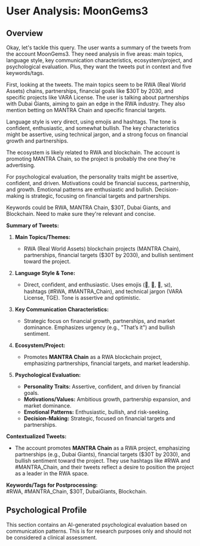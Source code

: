 # User Analysis: MoonGems3

## Overview

<think>
Okay, let's tackle this query. The user wants a summary of the tweets from the account MoonGems3. They need analysis in five areas: main topics, language style, key communication characteristics, ecosystem/project, and psychological evaluation. Plus, they want the tweets put in context and five keywords/tags.

First, looking at the tweets. The main topics seem to be RWA (Real World Assets) chains, partnerships, financial goals like $30T by 2030, and specific projects like VARA License. The user is talking about partnerships with Dubai Giants, aiming to gain an edge in the RWA industry. They also mention betting on MANTRA Chain and specific financial targets.

Language style is very direct, using emojis and hashtags. The tone is confident, enthusiastic, and somewhat bullish. The key characteristics might be assertive, using technical jargon, and a strong focus on financial growth and partnerships.

The ecosystem is likely related to RWA and blockchain. The account is promoting MANTRA Chain, so the project is probably the one they're advertising. 

For psychological evaluation, the personality traits might be assertive, confident, and driven. Motivations could be financial success, partnership, and growth. Emotional patterns are enthusiastic and bullish. Decision-making is strategic, focusing on financial targets and partnerships.

Keywords could be RWA, MANTRA Chain, $30T, Dubai Giants, and Blockchain. Need to make sure they're relevant and concise.
</think>

**Summary of Tweets:**  
1. **Main Topics/Themes:**  
   - RWA (Real World Assets) blockchain projects (MANTRA Chain), partnerships, financial targets ($30T by 2030), and bullish sentiment toward the project.  

2. **Language Style & Tone:**  
   - Direct, confident, and enthusiastic. Uses emojis (💪, 🫠, 🐂, 🕉️), hashtags (#RWA, #MANTRA_Chain), and technical jargon (VARA License, TGE). Tone is assertive and optimistic.  

3. **Key Communication Characteristics:**  
   - Strategic focus on financial growth, partnerships, and market dominance. Emphasizes urgency (e.g., "That’s it") and bullish sentiment.  

4. **Ecosystem/Project:**  
   - Promotes **MANTRA Chain** as a RWA blockchain project, emphasizing partnerships, financial targets, and market leadership.  

5. **Psychological Evaluation:**  
   - **Personality Traits:** Assertive, confident, and driven by financial goals.  
   - **Motivations/Values:** Ambitious growth, partnership expansion, and market dominance.  
   - **Emotional Patterns:** Enthusiastic, bullish, and risk-seeking.  
   - **Decision-Making:** Strategic, focused on financial targets and partnerships.  

**Contextualized Tweets:**  
- The account promotes **MANTRA Chain** as a RWA project, emphasizing partnerships (e.g., Dubai Giants), financial targets ($30T by 2030), and bullish sentiment toward the project. They use hashtags like #RWA and #MANTRA_Chain, and their tweets reflect a desire to position the project as a leader in the RWA space.  

**Keywords/Tags for Postprocessing:**  
#RWA, #MANTRA_Chain, $30T, DubaiGiants, Blockchain.

## Psychological Profile

This section contains an AI-generated psychological evaluation based on communication patterns. This is for research purposes only and should not be considered a clinical assessment.